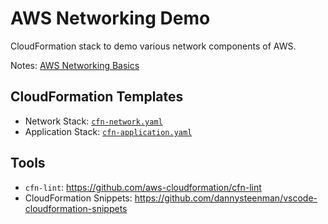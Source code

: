 # AWS Networking Demo

CloudFormation stack to demo various network components of AWS.

Notes: [AWS Networking Basics](aws-networking-basics.md)

## CloudFormation Templates

+ Network Stack: [`cfn-network.yaml`](cfn-network.yaml)
+ Application Stack: [`cfn-application.yaml`](cfn-application.yaml)

## Tools

+ `cfn-lint`: https://github.com/aws-cloudformation/cfn-lint
+ CloudFormation Snippets: https://github.com/dannysteenman/vscode-cloudformation-snippets
